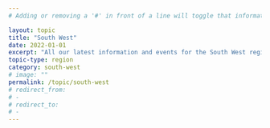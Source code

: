```yaml
---
# Adding or removing a '#' in front of a line will toggle that information off and on from being processed. 

layout: topic
title: "South West"
date: 2022-01-01
excerpt: "All our latest information and events for the South West region."
topic-type: region
category: south-west
# image: ""
permalink: /topic/south-west
# redirect_from: 
# - 
# redirect_to: 
# - 
---
```


